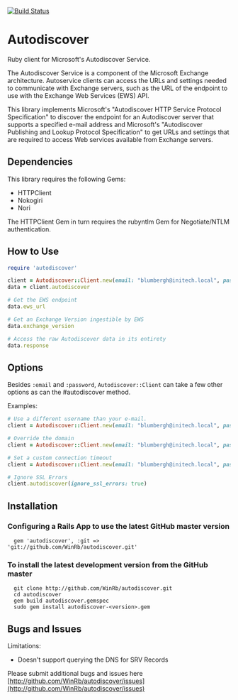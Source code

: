 [![Build Status](https://travis-ci.org/WinRb/autodiscover.svg?branch=master)](https://travis-ci.org/WinRb/autodiscover)

Autodiscover
============

Ruby client for Microsoft's Autodiscover Service.

The Autodiscover Service is a component of the Microsoft Exchange architecture. Autoservice clients can access the URLs and settings needed to communicate with Exchange servers, such as the URL of the endpoint to use with the Exchange Web Services (EWS) API.

This library implements Microsoft's "Autodiscover HTTP Service Protocol Specification" to discover the endpoint for an Autodiscover server that supports a specified e-mail address and Microsoft's "Autodiscover Publishing and Lookup Protocol Specification" to get URLs and settings that are required to access Web services available from Exchange servers.

Dependencies
------------

This library requires the following Gems:

* HTTPClient
* Nokogiri
* Nori

The HTTPClient Gem in turn requires the rubyntlm Gem for Negotiate/NTLM authentication.

How to Use
----------

```ruby
require 'autodiscover'

client = Autodiscover::Client.new(email: "blumbergh@initech.local", password: "tps_eq_awesome")
data = client.autodiscover

# Get the EWS endpoint
data.ews_url

# Get an Exchange Version ingestible by EWS
data.exchange_version

# Access the raw Autodiscover data in its entirety
data.response
```

Options
-------

Besides `:email` and `:password`, `Autodiscover::Client` can take a few other options as can the #autodiscover method.

Examples:

```ruby
# Use a different username than your e-mail.
client = Autodiscover::Client.new(email: "blumbergh@initech.local", password: "tps_eq_awesome", username: 'INITECH\blumbergh')

# Override the domain
client = Autodiscover::Client.new(email: "blumbergh@initech.local", password: "tps_eq_awesome", domain: "tpsreports.local")

# Set a custom connection timeout
client = Autodiscover::Client.new(email: "blumbergh@initech.local", password: "tps_eq_awesome", connect_timeout: 5)

# Ignore SSL Errors
client.autodiscover(ignore_ssl_errors: true)
```


Installation
------------

### Configuring a Rails App to use the latest GitHub master version

	  gem 'autodiscover', :git => 'git://github.com/WinRb/autodiscover.git'

### To install the latest development version from the GitHub master

	  git clone http://github.com/WinRb/autodiscover.git
	  cd autodiscover
	  gem build autodiscover.gemspec
	  sudo gem install autodiscover-<version>.gem

Bugs and Issues
---------------

Limitations:

* Doesn't support querying the DNS for SRV Records

Please submit additional bugs and issues here [http://github.com/WinRb/autodiscover/issues](http://github.com/WinRb/autodiscover/issues)
